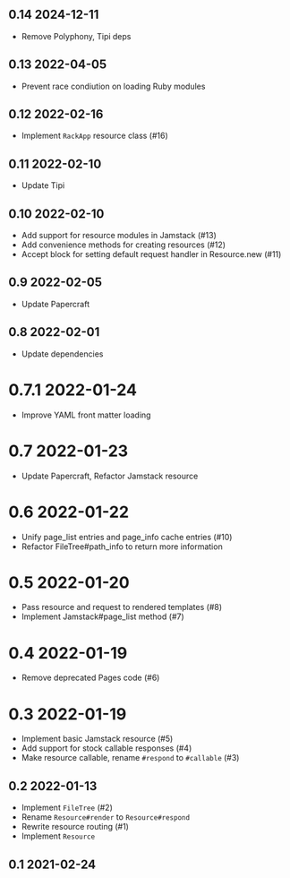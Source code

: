 ## 0.14 2024-12-11

- Remove Polyphony, Tipi deps

## 0.13 2022-04-05

- Prevent race condiution on loading Ruby modules

## 0.12 2022-02-16

- Implement `RackApp` resource class (#16)

## 0.11 2022-02-10

- Update Tipi

## 0.10 2022-02-10

- Add support for resource modules in Jamstack (#13)
- Add convenience methods for creating resources (#12)
- Accept block for setting default request handler in Resource.new (#11)

## 0.9 2022-02-05

- Update Papercraft

## 0.8 2022-02-01

- Update dependencies

# 0.7.1 2022-01-24

- Improve YAML front matter loading

# 0.7 2022-01-23

- Update Papercraft, Refactor Jamstack resource

# 0.6 2022-01-22

- Unify page_list entries and page_info cache entries (#10)
- Refactor FileTree#path_info to return more information

# 0.5 2022-01-20

- Pass resource and request to rendered templates (#8)
- Implement Jamstack#page_list method (#7)

# 0.4 2022-01-19

- Remove deprecated Pages code (#6)

# 0.3 2022-01-19

- Implement basic Jamstack resource (#5)
- Add support for stock callable responses (#4)
- Make resource callable, rename `#respond` to `#callable` (#3)

## 0.2 2022-01-13

- Implement `FileTree` (#2)
- Rename `Resource#render` to `Resource#respond`
- Rewrite resource routing (#1)
- Implement `Resource`

## 0.1 2021-02-24
